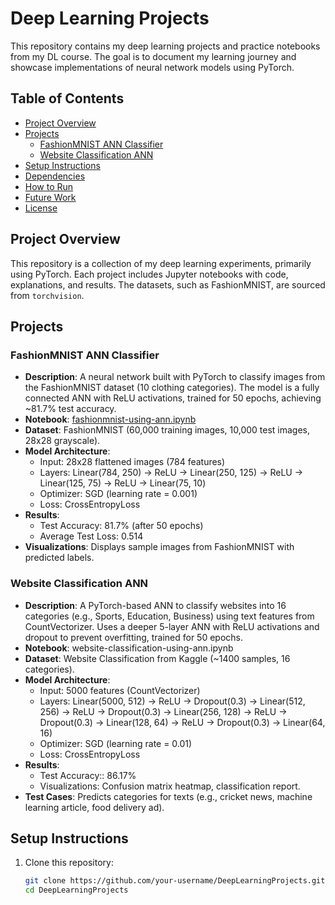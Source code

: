 # Deep Learning Projects

This repository contains my deep learning projects and practice notebooks from my DL course. The goal is to document my learning journey and showcase implementations of neural network models using PyTorch.

## Table of Contents
- [Project Overview](#project-overview)
- [Projects](#projects)
  - [FashionMNIST ANN Classifier](#fashionmnist-ann-classifier)
  - [Website Classification ANN](#website-classification-using-ann)
- [Setup Instructions](#setup-instructions)
- [Dependencies](#dependencies)
- [How to Run](#how-to-run)
- [Future Work](#future-work)
- [License](#license)

## Project Overview
This repository is a collection of my deep learning experiments, primarily using PyTorch. Each project includes Jupyter notebooks with code, explanations, and results. The datasets, such as FashionMNIST, are sourced from `torchvision`.

## Projects

### FashionMNIST ANN Classifier
- **Description**: A neural network built with PyTorch to classify images from the FashionMNIST dataset (10 clothing categories). The model is a fully connected ANN with ReLU activations, trained for 50 epochs, achieving ~81.7% test accuracy.
- **Notebook**: [fashionmnist-using-ann.ipynb](fashionmnist-using-ann.ipynb)
- **Dataset**: FashionMNIST (60,000 training images, 10,000 test images, 28x28 grayscale).
- **Model Architecture**:
  - Input: 28x28 flattened images (784 features)
  - Layers: Linear(784, 250) → ReLU → Linear(250, 125) → ReLU → Linear(125, 75) → ReLU → Linear(75, 10)
  - Optimizer: SGD (learning rate = 0.001)
  - Loss: CrossEntropyLoss
- **Results**:
  - Test Accuracy: 81.7% (after 50 epochs)
  - Average Test Loss: 0.514
- **Visualizations**: Displays sample images from FashionMNIST with predicted labels.

### Website Classification ANN

- **Description**: A PyTorch-based ANN to classify websites into 16 categories (e.g., Sports, Education, Business) using text features from CountVectorizer. Uses a deeper 5-layer ANN with ReLU activations and dropout to prevent overfitting, trained for 50 epochs.
- **Notebook**: website-classification-using-ann.ipynb
- **Dataset**: Website Classification from Kaggle (\~1400 samples, 16 categories).
- **Model Architecture**:
  - Input: 5000 features (CountVectorizer)
  - Layers: Linear(5000, 512) → ReLU → Dropout(0.3) → Linear(512, 256) → ReLU → Dropout(0.3) → Linear(256, 128) → ReLU → Dropout(0.3) → Linear(128, 64) → ReLU → Dropout(0.3) → Linear(64, 16)
  - Optimizer: SGD (learning rate = 0.01)
  - Loss: CrossEntropyLoss
- **Results**:
  - Test Accuracy:: 86.17%
  - Visualizations: Confusion matrix heatmap, classification report.
- **Test Cases**: Predicts categories for texts (e.g., cricket news, machine learning article, food delivery ad).

## Setup Instructions
1. Clone this repository:
   ```bash
   git clone https://github.com/your-username/DeepLearningProjects.git
   cd DeepLearningProjects

